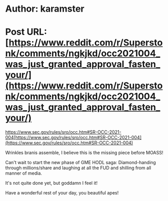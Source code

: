 # Author: karamster
# Post URL: [https://www.reddit.com/r/Superstonk/comments/ngkjkd/occ2021004_was_just_granted_approval_fasten_your/](https://www.reddit.com/r/Superstonk/comments/ngkjkd/occ2021004_was_just_granted_approval_fasten_your/)


https://www.sec.gov/rules/sro/occ.htm#SR-OCC-2021-004[https://www.sec.gov/rules/sro/occ.htm#SR-OCC-2021-004](https://www.sec.gov/rules/sro/occ.htm#SR-OCC-2021-004)

Wrinkles branis assemble, I believe this is the missing piece before MOASS!

Can't wait to start the new phase of GME HODL saga: Diamond-handing through millions/share and laughing at all the FUD and shilling from all manner of media.

It's not quite done yet, but goddamn I feel it!

Have a wonderful rest of your day, you beautiful apes!